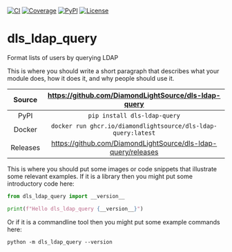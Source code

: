[![CI](https://github.com/DiamondLightSource/dls-ldap-query/actions/workflows/ci.yml/badge.svg)](https://github.com/DiamondLightSource/dls-ldap-query/actions/workflows/ci.yml)
[![Coverage](https://codecov.io/gh/DiamondLightSource/dls-ldap-query/branch/main/graph/badge.svg)](https://codecov.io/gh/DiamondLightSource/dls-ldap-query)
[![PyPI](https://img.shields.io/pypi/v/dls-ldap-query.svg)](https://pypi.org/project/dls-ldap-query)
[![License](https://img.shields.io/badge/License-Apache%202.0-blue.svg)](https://www.apache.org/licenses/LICENSE-2.0)

# dls_ldap_query

Format lists of users by querying LDAP

This is where you should write a short paragraph that describes what your module does,
how it does it, and why people should use it.

Source          | <https://github.com/DiamondLightSource/dls-ldap-query>
:---:           | :---:
PyPI            | `pip install dls-ldap-query`
Docker          | `docker run ghcr.io/diamondlightsource/dls-ldap-query:latest`
Releases        | <https://github.com/DiamondLightSource/dls-ldap-query/releases>

This is where you should put some images or code snippets that illustrate
some relevant examples. If it is a library then you might put some
introductory code here:

```python
from dls_ldap_query import __version__

print(f"Hello dls_ldap_query {__version__}")
```

Or if it is a commandline tool then you might put some example commands here:

```
python -m dls_ldap_query --version
```
